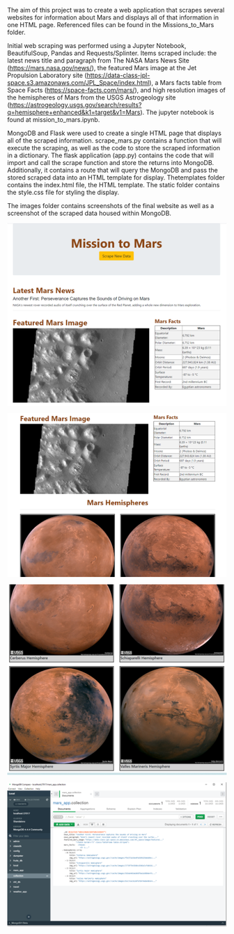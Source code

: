 The aim of this project was to create a web application that scrapes several websites for information about Mars and displays all of that information in one HTML page. Referenced files can be found in the Missions_to_Mars folder.

Initial web scraping was performed using a Jupyter Notebook, BeautifulSoup, Pandas and Requests/Splinter. Items scraped include: the latest news title and paragraph from The NASA Mars News Site (https://mars.nasa.gov/news/), the featured Mars image at the Jet Propulsion Laboratory site (https://data-class-jpl-space.s3.amazonaws.com/JPL_Space/index.html), a Mars facts table from Space Facts (https://space-facts.com/mars/), and high resolution images of the hemispheres of Mars from the USGS Astrogeology site (https://astrogeology.usgs.gov/search/results?q=hemisphere+enhanced&k1=target&v1=Mars). The jupyter notebook is found at mission_to_mars.ipynb. 

MongoDB and Flask were used to create a single HTML page that displays all of the scraped information. scrape_mars.py contains a function that will execute the scraping, as well as the code to store the scraped information in a dictionary. The flask application (app.py) contains the code that will import and call the scrape function and store the returns into MongoDB. Additionally, it contains a route that will query the MongoDB and pass the stored scraped data into an HTML template for display. Thetemplates folder contains the index.html file, the HTML template. The static folder contains the style.css file for styling the display.

The images folder contains screenshots of the final website as well as a screenshot of the scraped data housed within MongoDB.

![](Missions_to_Mars/images/Top_of_page.PNG)

![](Missions_to_Mars/images/Middle_of_page.PNG)

![](Missions_to_Mars/images/Bottom_of_page.PNG)

![](Missions_to_Mars/images/MongoDB_screenshot.PNG)
